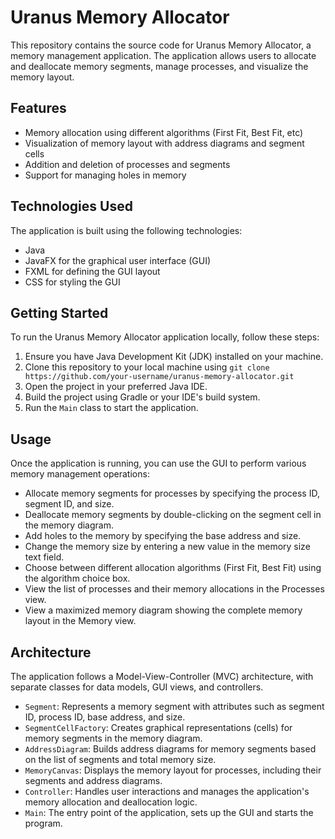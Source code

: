 # Uranus Memory Allocator

This repository contains the source code for Uranus Memory Allocator, a memory management application. The application allows users to allocate and deallocate memory segments, manage processes, and visualize the memory layout.

## Features

- Memory allocation using different algorithms (First Fit, Best Fit, etc)
- Visualization of memory layout with address diagrams and segment cells
- Addition and deletion of processes and segments
- Support for managing holes in memory

## Technologies Used

The application is built using the following technologies:

- Java
- JavaFX for the graphical user interface (GUI)
- FXML for defining the GUI layout
- CSS for styling the GUI


## Getting Started

To run the Uranus Memory Allocator application locally, follow these steps:

1. Ensure you have Java Development Kit (JDK) installed on your machine.
2. Clone this repository to your local machine using `git clone https://github.com/your-username/uranus-memory-allocator.git`
3. Open the project in your preferred Java IDE.
4. Build the project using Gradle or your IDE's build system.
5. Run the `Main` class to start the application.

## Usage

Once the application is running, you can use the GUI to perform various memory management operations:

- Allocate memory segments for processes by specifying the process ID, segment ID, and size.
- Deallocate memory segments by double-clicking on the segment cell in the memory diagram.
- Add holes to the memory by specifying the base address and size.
- Change the memory size by entering a new value in the memory size text field.
- Choose between different allocation algorithms (First Fit, Best Fit) using the algorithm choice box.
- View the list of processes and their memory allocations in the Processes view.
- View a maximized memory diagram showing the complete memory layout in the Memory view.

## Architecture

The application follows a Model-View-Controller (MVC) architecture, with separate classes for data models, GUI views, and controllers.

- `Segment`: Represents a memory segment with attributes such as segment ID, process ID, base address, and size.
- `SegmentCellFactory`: Creates graphical representations (cells) for memory segments in the memory diagram.
- `AddressDiagram`: Builds address diagrams for memory segments based on the list of segments and total memory size.
- `MemoryCanvas`: Displays the memory layout for processes, including their segments and address diagrams.
- `Controller`: Handles user interactions and manages the application's memory allocation and deallocation logic.
- `Main`: The entry point of the application, sets up the GUI and starts the program.

